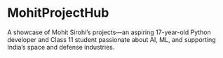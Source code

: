 # MohitProjectHub
A showcase of Mohit Sirohi’s projects—an aspiring 17-year-old Python developer and Class 11 student passionate about AI, ML, and supporting India’s space and defense industries.
